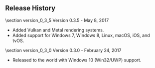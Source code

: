 ## Release History

\section version_0_3_5 Version 0.3.5 - May 8, 2017
* Added Vulkan and Metal rendering systems.
* Added support for Windows 7, Windows 8, Linux, macOS, iOS, and tvOS.

\section version_0_3_0 Version 0.3.0 - February 24, 2017
* Released to the world with Windows 10 (Win32/UWP) support.
